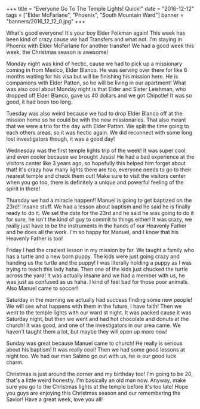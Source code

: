 +++
title = "Everyone Go To The Temple Lights! Quick!"
date = "2016-12-12"
tags = ["Elder McFarlane", "Phoenix", "South Mountain Ward"]
banner = "banners/2016_12_12_0.jpg"
+++

What's good everyone! It's your boy Elder Folkman again! This week has
been kind of crazy cause we had Transfers and what not. I'm staying in
Phoenix with Elder McFarlane for another transfer! We had a good week
this week, the Christmas season is awesome!

Monday night was kind of hectic, cause we had to pick up a missionary
coming in from Mexico, Elder Blanco. He was serving over there for
like 6 months waiting for his visa but will be finishing his mission
here. He is companions with Elder Patton, so he will be living in our
apartment! What was also cool about Monday night is that Elder and
Sister Leishman, who dropped off Elder Blanco, gave us 40 dollars and
we got Chipotle! It was so good, it had been too long.

Tuesday was also weird because we had to drop Elder Blanco off at the
mission home so he could be with the new missionaries. That also meant
that we were a trio for the day with Elder Patton. We split the time
going to each others areas, so it was hectic again. We did reconnect
with some long lost investigators though, it was a good day!

Wednesday was the first temple lights trip of the week! It was super
cool, and even cooler because we brought Jesús! He had a bad
experience at the visitors center like 3 years ago, so hopefully this
helped him forget about that! It's crazy how many lights there are
too, everyone needs to go to their nearest temple and check them out!
Make sure to visit the visitors center when you go too, there is
definitely a unique and powerful feeling of the spirit in there!

Thursday we had a miracle happen!! Manuel is going to get baptized on
the 23rd!! Insane stuff. We had a lesson about baptism and he said he
is finally ready to do it. We set the date for the 23rd and he said he
was going to do it for sure, he isn't the kind of guy to commit to
things either! It was crazy, we really just have to be the instruments
in the hands of our Heavenly Father and he does all the work. I'm so
happy for Manuel, and I know that his Heavenly Father is too!

Friday I had the craziest lesson in my mission by far. We taught a
family who has a turtle and a new born puppy. The kids were just going
crazy and handing us the turtle and the puppy! I was literally holding
a puppy as I was trying to teach this lady haha. Then one of the kids
just chucked the turtle across the yard! It was actually insane and we
had a member with us, he was just as confused as us haha. I kind of
feel bad for those poor animals. Also Manuel came to soccer!

Saturday in the morning we actually had success finding some new
people! We will see what happens with them in the future, I have
faith! Then we went to the temple lights with our ward st night. It
was packed cause it was Saturday night, but then we went and had hot
chocolate and donuts at the church! It was good, and one of the
investigators in our area came. We haven't taught them a lot, but
maybe they will open up more now!

Sunday was great because Manuel came to church! He really is serious
about his baptism! It was really cool! Then we had some good lessons
at night too. We had our man Sabino go out with us, he is our good
luck charm.

Christmas is just around the corner and my birthday too! I'm going to
be 20, that's a little weird honestly. I'm basically an old man now.
Anyway, make sure you go to the Christmas lights at the temple before
it's too late! Hope you guys are enjoying this Christmas season and
our remembering the Savior! Have a great week, love you all!